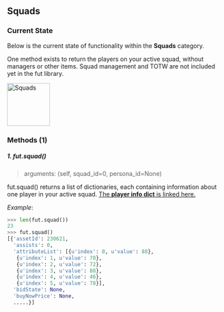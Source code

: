## Squads 
### Current State
Below is the current state of functionality within the **Squads** category. 

One method exists to return the players on your active squad, without managers or other items. Squad management and TOTW are not included yet in the fut library. 

<img src="https://i.imgur.com/UcEzzTd.png" alt="Squads" style="height: 100px;"/>

### Methods (1)
##### 1. fut.squad()
> arguments: (self, squad_id=0, persona_id=None)  

fut.squad() returns a list of dictionaries, each containing information about one player in your active squad. [The **player info dict** is linked here.](#player_info_dict) 

*Example*: 
```python
>>> len(fut.squad())
23
>>> fut.squad()
[{'assetId': 230621,
  'assists': 0,
  'attributeList': [{u'index': 0, u'value': 88},
   {u'index': 1, u'value': 78},
   {u'index': 2, u'value': 72},
   {u'index': 3, u'value': 88},
   {u'index': 4, u'value': 46},
   {u'index': 5, u'value': 78}],
  'bidState': None,
  'buyNowPrice': None,
  .....}]
```
